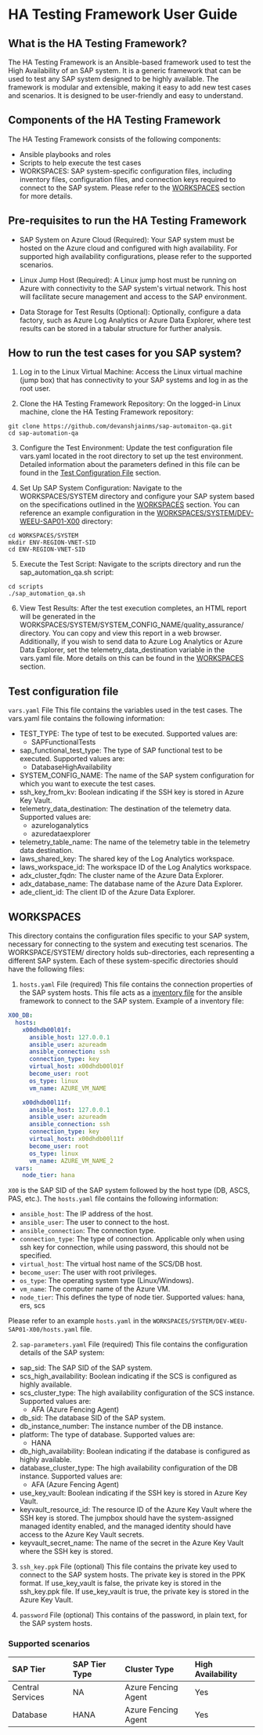 # HA Testing Framework User Guide
## What is the HA Testing Framework?
The HA Testing Framework is an Ansible-based framework used to test the High Availability of an SAP system. It is a generic framework that can be used to test any SAP system designed to be highly available. The framework is modular and extensible, making it easy to add new test cases and scenarios. It is designed to be user-friendly and easy to understand.

## Components of the HA Testing Framework
The HA Testing Framework consists of the following components:

- Ansible playbooks and roles
- Scripts to help execute the test cases
- WORKSPACES: SAP system-specific configuration files, including inventory files, configuration files, and connection keys required to connect to the SAP system. Please refer to the [WORKSPACES](#workspaces) section for more details.

## Pre-requisites to run the HA Testing Framework
- SAP System on Azure Cloud (Required):
Your SAP system must be hosted on the Azure cloud and configured with high availability. For supported high availability configurations, please refer to the supported scenarios. 

- Linux Jump Host (Required):
A Linux jump host must be running on Azure with connectivity to the SAP system's virtual network. This host will facilitate secure management and access to the SAP environment.

- Data Storage for Test Results (Optional):
Optionally, configure a data factory, such as Azure Log Analytics or Azure Data Explorer, where test results can be stored in a tabular structure for further analysis.

## How to run the test cases for you SAP system?
1. Log in to the Linux Virtual Machine:
Access the Linux virtual machine (jump box) that has connectivity to your SAP systems and log in as the root user.

2. Clone the HA Testing Framework Repository:
On the logged-in Linux machine, clone the HA Testing Framework repository:
```
git clone https://github.com/devanshjainms/sap-automaiton-qa.git
cd sap-automation-qa
```
3. Configure the Test Environment:
Update the test configuration file vars.yaml located in the root directory to set up the test environment. Detailed information about the parameters defined in this file can be found in the [Test Configuration File](#test-configuration-file) section.

4. Set Up SAP System Configuration:
Navigate to the WORKSPACES/SYSTEM directory and configure your SAP system based on the specifications outlined in the [WORKSPACES](#workspaces) section. You can reference an example configuration in the [WORKSPACES/SYSTEM/DEV-WEEU-SAP01-X00](./WORKSPACES/SYSTEM/DEV-WEEU-SAP01-X00/) directory:
```
cd WORKSPACES/SYSTEM
mkdir ENV-REGION-VNET-SID
cd ENV-REGION-VNET-SID
```
5. Execute the Test Script:
Navigate to the scripts directory and run the sap_automation_qa.sh script:
```
cd scripts
./sap_automation_qa.sh
```
6. View Test Results:
After the test execution completes, an HTML report will be generated in the WORKSPACES/SYSTEM/SYSTEM_CONFIG_NAME/quality_assurance/ directory. You can copy and view this report in a web browser. Additionally, if you wish to send data to Azure Log Analytics or Azure Data Explorer, set the telemetry_data_destination variable in the vars.yaml file. More details on this can be found in the [WORKSPACES](#workspaces) section.

## Test configuration file

`vars.yaml` File
This file contains the variables used in the test cases. The vars.yaml file contains the following information:
- TEST_TYPE: The type of test to be executed. Supported values are:
  - SAPFunctionalTests
- sap_functional_test_type: The type of SAP functional test to be executed. Supported values are:
  - DatabaseHighAvailability
- SYSTEM_CONFIG_NAME: The name of the SAP system configuration for which you want to execute the test cases.
- ssh_key_from_kv: Boolean indicating if the SSH key is stored in Azure Key Vault.
- telemetry_data_destination: The destination of the telemetry data. Supported values are:
  - azureloganalytics
  - azuredataexplorer
- telemetry_table_name: The name of the telemetry table in the telemetry data destination.
- laws_shared_key: The shared key of the Log Analytics workspace.
- laws_workspace_id: The workspace ID of the Log Analytics workspace.
- adx_cluster_fqdn: The cluster name of the Azure Data Explorer.
- adx_database_name: The database name of the Azure Data Explorer.
- ade_client_id: The client ID of the Azure Data Explorer.

## WORKSPACES
This directory contains the configuration files specific to your SAP system, necessary for connecting to the system and executing test scenarios. The WORKSPACE/SYSTEM/ directory holds sub-directories, each representing a different SAP system. Each of these system-specific directories should have the following files:

1. `hosts.yaml` File (required)
This file contains the connection properties of the SAP system hosts. This file acts as a [inventory file](https://docs.ansible.com/ansible/latest/inventory_guide/intro_inventory.html) for the ansible framework to connect to the SAP system. Example of a inventory file:
```yaml
X00_DB:
  hosts:
    x00dhdb00l01f:
      ansible_host: 127.0.0.1
      ansible_user: azureadm
      ansible_connection: ssh
      connection_type: key
      virtual_host: x00dhdb00l01f
      become_user: root
      os_type: linux
      vm_name: AZURE_VM_NAME

    x00dhdb00l11f:
      ansible_host: 127.0.0.1
      ansible_user: azureadm
      ansible_connection: ssh
      connection_type: key
      virtual_host: x00dhdb00l11f
      become_user: root
      os_type: linux
      vm_name: AZURE_VM_NAME_2
  vars:
    node_tier: hana
```
`X00` is the SAP SID of the SAP system followed by the host type (DB, ASCS, PAS, etc.). The `hosts.yaml` file contains the following information:
- `ansible_host`: The IP address of the host.
- `ansible_user`: The user to connect to the host.
- `ansible_connection`: The connection type.
- `connection_type`: The type of connection. Applicable only when using ssh key for connection, while using password, this should not be specified.
- `virtual_host`: The virtual host name of the SCS/DB host.
- `become_user`: The user with root privileges.
- `os_type`: The operating system type (Linux/Windows).
- `vm_name`: The computer name of the Azure VM.
- `node_tier`: This defines the type of node tier. Supported values: hana, ers, scs

Please refer to an example `hosts.yaml` in the `WORKSPACES/SYSTEM/DEV-WEEU-SAP01-X00/hosts.yaml` file.

2. `sap-parameters.yaml` File (required)
This file contains the configuration details of the SAP system:

  - sap_sid: The SAP SID of the SAP system.
  - scs_high_availability: Boolean indicating if the SCS is configured as highly available.
  - scs_cluster_type: The high availability configuration of the SCS instance. Supported values are:
    - AFA (Azure Fencing Agent) 
  - db_sid: The database SID of the SAP system.
  - db_instance_number: The instance number of the DB instance.
  - platform: The type of database. Supported values are:
    - HANA
  - db_high_availability: Boolean indicating if the database is configured as highly available.
  - database_cluster_type: The high availability configuration of the DB instance. Supported values are:
    - AFA (Azure Fencing Agent)
  - use_key_vault: Boolean indicating if the SSH key is stored in Azure Key Vault.
  - keyvault_resource_id: The resource ID of the Azure Key Vault where the SSH key is stored. The jumpbox should have the system-assigned managed identity enabled, and the managed identity should have access to the Azure Key Vault secrets.
  - keyvault_secret_name: The name of the secret in the Azure Key Vault where the SSH key is stored.

3. `ssh_key.ppk` File (optional)
This file contains the private key used to connect to the SAP system hosts. The private key is stored in the PPK format. If use_key_vault is false, the private key is stored in the ssh_key.ppk file. If use_key_vault is true, the private key is stored in the Azure Key Vault.

4. `password` File (optional)
This contains of the password, in plain text, for the SAP system hosts.

### Supported scenarios

| SAP Tier | SAP Tier Type  | Cluster Type | High Availability |
| :----------- | :------------ | :------------ | :------------- |
| Central Services       |     NA     | Azure Fencing Agent         | Yes |
| Database       |      HANA    | Azure Fencing Agent         | Yes |